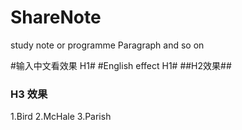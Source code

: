ShareNote
=========

study note or programme Paragraph and so on

#输入中文看效果 H1#
#English effect H1#
##H2效果##
### H3 效果 ###




1.Bird
2.McHale
3.Parish

